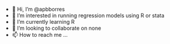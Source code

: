 - 👋 Hi, I’m @apbborres
- 👀 I’m interested in running regression models using R or stata
- 🌱 I’m currently learning R
- 💞️ I’m looking to collaborate on none
- 📫 How to reach me ...

<!---
apbborres/apbborres is a ✨ special ✨ repository because its `README.md` (this file) appears on your GitHub profile.
You can click the Preview link to take a look at your changes.
--->
